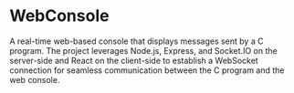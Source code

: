 # WebConsole
A real-time web-based console that displays messages sent by a C program. The project leverages Node.js, Express, and Socket.IO on the server-side and React on the client-side to establish a WebSocket connection for seamless communication between the C program and the web console.
